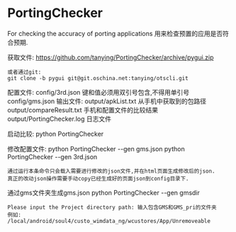 PortingChecker
==============
For checking the accuracy of porting applications
用来检查预置的应用是否符合预期.

获取文件:
    https://github.com/tanying/PortingChecker/archive/pygui.zip

    或者通过git:
    git clone -b pygui git@git.oschina.net:tanying/otscli.git

配置文件: 
    config/3rd.json 键和值必须用双引号包含,不得用单引号
    config/gms.json
输出文件: 
    output/apkList.txt  从手机中获取到的包路径
    output/compareResult.txt 手机和配置文件的比较结果
    output/PortingChecker.log 日志文件
 
启动比较:
    python PortingChecker

修改配置文件:
    python PortingChecker --gen gms.json
    python PortingChecker --gen 3rd.json

    通过运行本条命令只会载入需要进行修改的json文件,并在html页面生成修改后的json.
    真正的改动json操作需要手动copy已经生成好的页面json到config目录下.
    
通过gms文件夹生成gms.json
    python PortingChecker --gen gmsdir

    Please input the Project directory path: 输入包含GMS和GMS_pri的文件夹
    例如:
    /local/android/soul4/custo_wimdata_ng/wcustores/App/Unremoveable



